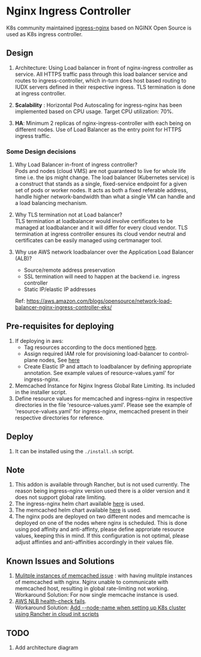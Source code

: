 # Nginx Ingress Controller
K8s community maintained [ingress-nginx](http://github.com/kubernetes/ingress-nginx) based on NGINX Open Source  is used as K8s ingress controller. 

## Design 
1. Architecture: Using  Load balancer in front of nginx-ingress controller as service. All HTTPS traffic pass through this load balancer service and routes to ingress-controller, which in-turn does host based  routing to IUDX servers defined in their respective ingress. TLS termination is done at ingress controller.

2. **Scalability** : Horizontal Pod Autoscaling for ingress-nginx has been implemented based on CPU usage. Target CPU utilization: 70%. 
3. **HA**: Minimum 2 replicas of nginx-ingress-controller with each being on different nodes. Use of Load Balancer as the entry point for HTTPS ingress traffic.
### Some Design decisions
1. Why Load Balancer in-front of ingress controller? <br>
Pods and nodes (cloud VMS) are not guaranteed to live for whole life time i.e. the ips might change. The load balancer (Kubernetes service) is a construct that stands as a single, fixed-service endpoint for a given set of pods or worker nodes. It acts as both a fixed referable address, handle higher network-bandwidth than what a single VM can handle and a load balancing mechanism.
2. Why TLS termination not at Load balancer? <br>
TLS termination at loadbalancer would involve certificates to be managed at loadbalancer and it will differ for every cloud vendor. TLS termination at ingress controller ensures its cloud vendor neutral and  certificates can be easily managed using certmanager tool.
3. Why use AWS network loadbalancer over the Application Load Balancer (ALB)? <br>
    - Source/remote address preservation
    - SSL termination will need to happen at the backend i.e. ingress controller
    - Static IP/elastic IP addresses <br>

    Ref: https://aws.amazon.com/blogs/opensource/network-load-balancer-nginx-ingress-controller-eks/ 
 
## Pre-requisites for deploying 
1. If deploying in aws: <br>
    - Tag resources according to the docs mentioned [here](https://rancher.com/docs/rancher/v2.5/en/cluster-provisioning/rke-clusters/custom-nodes/#3-amazon-only-tag-resources).
    - Assign required IAM role for provisioning load-balancer to control-plane nodes, See [here](../../Rancher/configs/aws/K8s-master-iam-policy.json)
    - Create Elastic IP and attach to loadbalancer by defining appropriate annotation. See example values of resource-values.yaml' for ingress-nginx.
2. Memcached Instance for Nginx Ingress Global Rate Limiting. Its included in the installer script.
3. Define resource values for memcached and ingress-nginx in respective directories in the file 'resource-values.yaml'. Please see the example of 'resource-values.yaml' for ingress-nginx, memcached present in their respective directories for reference.
## Deploy 

1. It can be installed using the ```./install.sh``` script.
## Note
1. This addon is available through Rancher, but is not used currently. The reason being ingress-nginx version used there is a older version and it does not support global rate limiting.
2. The ingress-nginx helm chart available [here](https://github.com/kubernetes/ingress-nginx/tree/main/charts/ingress-nginx) is used.
3. The memcached helm chart  available [here](https://github.com/bitnami/charts/tree/master/bitnami/memcached) is used.
4. The nginx pods are deployed on two different nodes and memcache is deployed on one of the nodes where nginx is scheduled. This is done using pod affinity and anti-affinty, please define approriate resource values, keeping this in mind. If this configuration is not optimal, please adjust affinties and anti-affinities accordingly in their values file.
## Known Issues and Solutions
1. [Mulitple instances of memcached issue](https://github.com/kubernetes/ingress-nginx/issues/6849) : with having mulitple instances of memcached with nginx. Nginx unable to communicate with memcached host, resulting in global rate-limiting not working.<br>
Workaround Solution: For now single memcache instance is used.
2. [AWS NLB health-check fails](https://github.com/rancher/rancher/issues/22416#issue-485187046). <br>
Workaround Solution:
[Add --node-name when setting up K8s cluster using Rancher in cloud init scripts](https://github.com/rancher/rancher/issues/22416#issuecomment-531249541)
 
## TODO
1. Add architecture diagram

